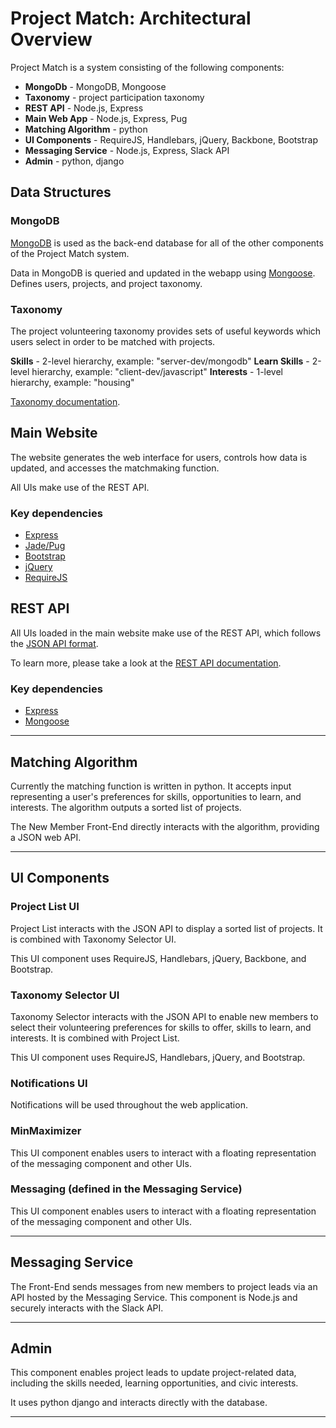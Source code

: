 
# Project Match: Architectural Overview

Project Match is a system consisting of the following components:

* **MongoDb** - MongoDB, Mongoose
* **Taxonomy** - project participation taxonomy
* **REST API** -  Node.js, Express
* **Main Web App** -  Node.js, Express, Pug
* **Matching Algorithm** - python
* **UI Components** - RequireJS, Handlebars, jQuery, Backbone, Bootstrap
* **Messaging Service** - Node.js, Express, Slack API
* **Admin** - python, django

## Data Structures

### MongoDB

[MongoDB](https://www.mongodb.com/) is used as the back-end database for all of the other components of the Project Match system.

Data in MongoDB is queried and updated in the webapp using [Mongoose](http://mongoosejs.com/). Defines users, projects, and project taxonomy.

### Taxonomy

The project volunteering taxonomy provides sets of useful keywords which users select in order to be matched with projects.

**Skills** - 2-level hierarchy, example: "server-dev/mongodb"
**Learn Skills** - 2-level hierarchy, example: "client-dev/javascript"
**Interests** - 1-level hierarchy, example: "housing"

[Taxonomy documentation](https://github.com/designforsf/brigade-matchmaker/tree/master/docs/taxonomy.md).

## Main Website

The website generates the web interface for users, controls how data is updated, and accesses the matchmaking function.

All UIs make use of the REST API.

### Key dependencies

* [Express](http://expressjs.com/)
* [Jade/Pug](https://github.com/brigadehub/brigadehub/releases/tag/v1.0.0-alpha.11)
* [Bootstrap](https://github.com/brigadehub/brigadehub/releases/tag/v1.0.0-alpha.11)
* [jQuery](https://github.com/brigadehub/brigadehub/releases/tag/v1.0.0-alpha.11)
* [RequireJS](http://www.requirejs.org/)

## REST API

All UIs loaded in the main website make use of the REST API, which follows the [JSON API format](http://jsonapi.org/format/).

To learn more, please take a look at the [REST API documentation](https://github.com/designforsf/brigade-matchmaker/tree/master/docs/json-api.md).

### Key dependencies

* [Express](http://expressjs.com/)
* [Mongoose](http://mongoosejs.com/)

---

## Matching Algorithm

Currently the matching function is written in python. It accepts input representing a user's preferences for skills, opportunities to learn, and interests. The algorithm outputs a sorted list of projects.

The New Member Front-End directly interacts with the algorithm, providing a JSON web API.

---

## UI Components

### Project List UI

Project List interacts with the JSON API to display a sorted list of projects. It is combined with Taxonomy Selector UI.

This UI component uses RequireJS, Handlebars, jQuery, Backbone, and Bootstrap.

### Taxonomy Selector UI

Taxonomy Selector interacts with the JSON API to enable new members to select their volunteering preferences for skills to offer, skills to learn, and interests. It is combined with Project List.

This UI component uses RequireJS, Handlebars, jQuery, and Bootstrap.

### Notifications UI

Notifications will be used throughout the web application.

### MinMaximizer

This UI component enables users to interact with a floating representation of the messaging component and other UIs.

### Messaging (defined in the Messaging Service)

This UI component enables users to interact with a floating representation of the messaging component and other UIs.

---

## Messaging Service

The Front-End sends messages from new members to project leads via an API hosted by the Messaging Service. This component is Node.js and securely interacts with the Slack API.

---

## Admin

This component enables project leads to update project-related data, including the skills needed, learning opportunities, and civic interests. 

It uses python django and interacts directly with the database.

---
